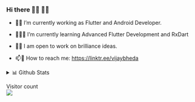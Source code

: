<!--
**vijaybheda/vijaybheda** is a ✨ _special_ ✨ repository because its `README.md` (this file) appears on your GitHub profile.

Here are some ideas to get you started:

- 🔭 I’m currently working on ...
- 🌱 I’m currently learning ...
- 👯 I’m looking to collaborate on ...
- 🤔 I’m looking for help with ...
- 💬 Ask me about ...
- 📫 How to reach me: ...
- 😄 Pronouns: ...
- ⚡ Fun fact: ...
-->

### Hi there 👋🏻 🤝🏻

- 🔭🔨 I’m currently working as Flutter and Android Developer.

- 🌱🧑‍💻 I’m currently learning Advanced Flutter Development and RxDart

- 💫💡 I am open to work on brilliance ideas.

- 📫📇 How to reach me: https://linktr.ee/vijaybheda

 <details>
<summary>📊 Github Stats</summary>

![Vijay's most used languages](https://github-readme-stats.vercel.app/api/top-langs/?username=vijaybheda&layout=dracula&show_icons=true) 

</details>
<p > 
  Visitor count<br>
  <img src="https://profile-counter.glitch.me/vijaybheda/count.svg" />
</p>
